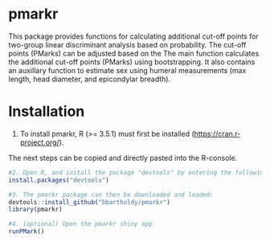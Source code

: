 # pmarkr

This package provides functions for calculating additional cut-off points for two-group linear discriminant analysis based on probability.
The cut-off points (PMarks) can be adjusted based on the 
The main function calculates the additional cut-off points (PMarks) using bootstrapping.
It also contains an auxillary function to estimate sex using humeral measurements (max length, head diameter, and epicondylar breadth).

# Installation
1. To install pmarkr, R (>= 3.5.1) must first be installed (https://cran.r-project.org/).

The next steps can be copied and directly pasted into the R-console.
```r
#2. Open R, and install the package "devtools" by entering the following into the R-console:
install.packages("devtools")

#3. The pmarkr package can then be downloaded and loaded:
devtools::install_github("bbartholdy/pmarkr")
library(pmarkr)
```

```r
#4. (optional) Open the pmarkr shiny app
runPMark()
```

